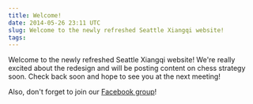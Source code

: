 ```yaml
---
title: Welcome!
date: 2014-05-26 23:11 UTC
slug: Welcome to the newly refreshed Seattle Xiangqi website!
tags:
---
```

Welcome to the newly refreshed Seattle Xiangqi website! We're really excited
about the redesign and will be posting content on chess strategy soon. Check
back soon and hope to see you at the next meeting!

Also, don't forget to join our [Facebook group](https://www.facebook.com/groups/244069902410800/)!
